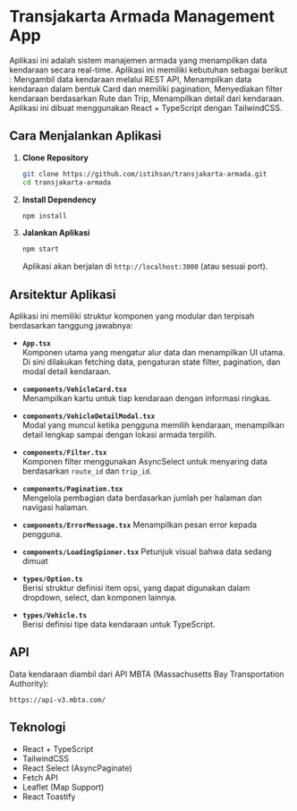 # Transjakarta Armada Management App

Aplikasi ini adalah sistem manajemen armada yang menampilkan data kendaraan secara real-time. Aplikasi ini memiliki kebutuhan sebagai berikut : Mengambil data kendaraan melalui REST API, Menampilkan data kendaraan dalam bentuk Card dan memiliki pagination, Menyediakan filter kendaraan berdasarkan Rute dan Trip, Menampilkan detail dari kendaraan. Aplikasi ini dibuat menggunakan React + TypeScript dengan TailwindCSS.

## Cara Menjalankan Aplikasi

1. **Clone Repository**

   ```bash
   git clone https://github.com/istihsan/transjakarta-armada.git
   cd transjakarta-armada
   ```

2. **Install Dependency**

   ```bash
   npm install
   ```

3. **Jalankan Aplikasi**
   ```bash
   npm start
   ```
   Aplikasi akan berjalan di `http://localhost:3000` (atau sesuai port).

## Arsitektur Aplikasi

Aplikasi ini memiliki struktur komponen yang modular dan terpisah berdasarkan tanggung jawabnya:

- **`App.tsx`**  
  Komponen utama yang mengatur alur data dan menampilkan UI utama. Di sini dilakukan fetching data, pengaturan state filter, pagination, dan modal detail kendaraan.

- **`components/VehicleCard.tsx`**  
  Menampilkan kartu untuk tiap kendaraan dengan informasi ringkas.

- **`components/VehicleDetailModal.tsx`**  
  Modal yang muncul ketika pengguna memilih kendaraan, menampilkan detail lengkap sampai dengan lokasi armada terpilih.

- **`components/Filter.tsx`**  
  Komponen filter menggunakan AsyncSelect untuk menyaring data berdasarkan `route_id` dan `trip_id`.

- **`components/Pagination.tsx`**  
   Mengelola pembagian data berdasarkan jumlah per halaman dan navigasi halaman.

- **`components/ErrorMessage.tsx`**
  Menampilkan pesan error kepada pengguna.

- **`components/LoadingSpinner.tsx`**
  Petunjuk visual bahwa data sedang dimuat
- **`types/Option.ts`**  
   Berisi struktur definisi item opsi, yang dapat digunakan dalam dropdown, select, dan komponen lainnya.

- **`types/Vehicle.ts`**  
  Berisi definisi tipe data kendaraan untuk TypeScript.

## API

Data kendaraan diambil dari API MBTA (Massachusetts Bay Transportation Authority):

```
https://api-v3.mbta.com/
```

## Teknologi

- React + TypeScript
- TailwindCSS
- React Select (AsyncPaginate)
- Fetch API
- Leaflet (Map Support)
- React Toastify
